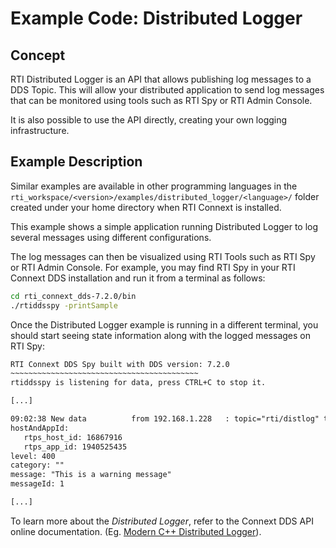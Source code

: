 # Example Code: Distributed Logger

## Concept

RTI Distributed Logger is an API that allows publishing log messages to a DDS Topic.
This will allow your distributed application to send log messages that can be monitored
using tools such as RTI Spy or RTI Admin Console.

It is also possible to use the API directly, creating your own logging infrastructure.

## Example Description

Similar examples are available in other programming languages in the
`rti_workspace/<version>/examples/distributed_logger/<language>/`
folder created under your home directory when RTI Connext is installed.

This example shows a simple application running Distributed Logger to
log several messages using different configurations.

The log messages can then be visualized using RTI Tools such as RTI Spy
or RTI Admin Console.
For example, you may find RTI Spy in your RTI Connext DDS installation
and run it from a terminal as follows:

```sh
cd rti_connext_dds-7.2.0/bin
./rtiddsspy -printSample
```

Once the Distributed Logger example is running in a different terminal,
you should start seeing state information along with the logged messages
on RTI Spy:

```txt
RTI Connext DDS Spy built with DDS version: 7.2.0
~~~~~~~~~~~~~~~~~~~~~~~~~~~~~~~~~~~~~~~~~~
rtiddsspy is listening for data, press CTRL+C to stop it.

[...]

09:02:38 New data          from 192.168.1.228   : topic="rti/distlog" type="com::rti::dl::LogMessage"
hostAndAppId:
   rtps_host_id: 16867916
   rtps_app_id: 1940525435
level: 400
category: ""
message: "This is a warning message"
messageId: 1

[...]
```

To learn more about the *Distributed Logger*, refer to the Connext DDS
API online documentation. (Eg.
[Modern C++ Distributed Logger](https://community.rti.com/static/documentation/connext-dds/7.2.0/doc/api/connext_dds/distributed_logger/api_cpp2/index.html)).
